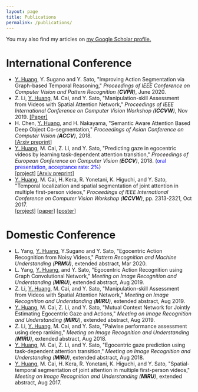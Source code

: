 ```yaml
---
layout: page
title: Publications
permalink: /publications/
---
```


You may also find my articles on <u><a href="https://scholar.google.com/citations?user=RU8gNcgAAAAJ&hl=en">
my Google Scholar profile</a>.</u>

International Conference
======
* <u>Y. Huang</u>, Y. Sugano and Y. Sato, &quot;Improving Action Segmentation via Graph-based Temporal Reasoning,&quot; <i>Proceedings of IEEE Conference on Computer Vision and Pattern Recognition (**CVPR**)</i>, June 2020.
* Z. Li, <u>Y. Huang</u>, M. Cai, and Y. Sato, &quot;Manipulation-skill Assessment from Videos with Spatial Attention Network,&quot; <i>Proceedings of IEEE International Conference on Computer Vision Workshop (**ICCVW**)</i>, Nov 2019.
[[Paper]](http://openaccess.thecvf.com/content_ICCVW_2019/papers/EPIC/Li_Manipulation-Skill_Assessment_from_Videos_with_Spatial_Attention_Network_ICCVW_2019_paper.pdf)
* H. Chen, <u>Y. Huang</u>, and H. Nakayama, &quot;Semantic Aware Attention Based Deep Object Co-segmentation,&quot; <i>Proceedings of Asian Conference on Computer Vision (**ACCV**)</i>, 2018.  
[[Arxiv preprint]](https://arxiv.org/pdf/1810.06859.pdf)
* <u>Y. Huang</u>, M. Cai, Z. Li, and Y. Sato, &quot;Predicting gaze in egocentric videos by learning task-dependent attention transition,&quot; <i>Proceedings of European Conference on Computer Vision (**ECCV**)</i>, 2018. (<font color="blue">oral presentation, acceptance rate: 2%</font>)  
[[project]](https://cai-mj.github.io/project/egocentric_gaze_prediction)
[[Arxiv preprint]](https://cai-mj.github.io/files/HCLS_eccv_arxiv2018.pdf)
* <u>Y. Huang</u>, M. Cai, H. Kera, R. Yonetani, K. Higuchi, and Y. Sato, &quot;Temporal localization and spatial segmentation of joint attention in multiple first-person videos,&quot; <i>Proceedings of IEEE International Conference on Computer Vision Workshop (**ICCVW**)</i>, pp. 2313-2321, Oct 2017.  
[[project]](https://cai-mj.github.io/project/joint_attention_discovery)
[[paper]](https://cai-mj.github.io/files/HC_ICCVW2017.pdf)
[[poster]](https://cai-mj.github.io/files/HC_ICCVW2017_poster.pdf)

Domestic Conference
======
* L. Yang, <u>Y. Huang</u>, Y.Sugano and Y. Sato, &quot;Egocentric Action Recognition from Noisy Videos,&quot; <i>Pattern Recognition and Machine Understanding (**PRMU**)</i>, extended abstract, Mar 2020.
* L. Yang, <u>Y. Huang</u>, and Y. Sato, &quot;Egocentric Action Recognition using Graph Convolutional Network,&quot; <i>Meeting on Image Recognition and Understanding (**MIRU**)</i>, extended abstract, Aug 2019.
* Z. Li, <u>Y. Huang</u>, M. Cai, and Y. Sato, &quot;Manipulation-skill Assessment from Videos with Spatial Attention Network,&quot; <i>Meeting on Image Recognition and Understanding (**MIRU**)</i>, extended abstract, Aug 2019.
* <u>Y. Huang</u>, M. Cai, Z. Li, and Y. Sato, &quot;Mutual Context Network for Jointly Estimating Egocentric Gaze and Actions,&quot; <i>Meeting on Image Recognition and Understanding (**MIRU**)</i>, extended abstract, Aug 2019.
* Z. Li, <u>Y. Huang</u>, M. Cai, and Y. Sato, &quot;Paiwise performance assessment using deep ranking,&quot; <i>Meeting on Image Recognition and Understanding (**MIRU**)</i>, extended abstract, Aug 2018.
* <u>Y. Huang</u>, M. Cai, Z. Li, and Y. Sato, &quot;Egocentric gaze prediction using task-dependent attention transition,&quot; <i>Meeting on Image Recognition and Understanding (**MIRU**)</i>, extended abstract, Aug 2018.
* <u>Y. Huang</u>, M. Cai, H. Kera, R. Yonetani, K. Higuchi, and Y. Sato, &quot;Spatial-temporal segmentation of joint attention in multiple first-person videos,&quot; <i>Meeting on Image Recognition and Understanding (**MIRU**)</i>, extended abstract, Aug 2017.
